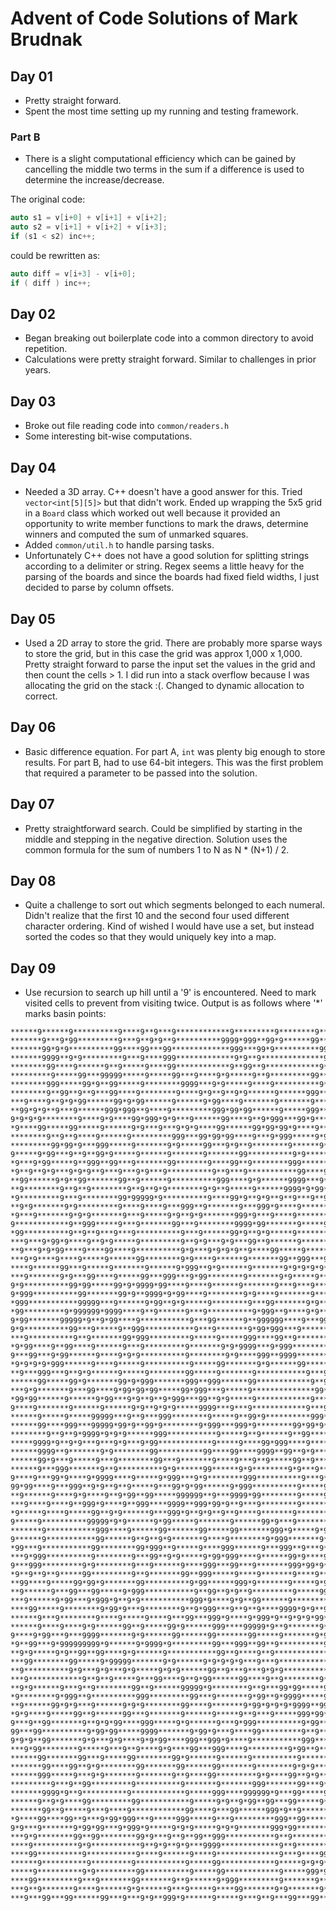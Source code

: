 # Advent of Code Solutions of Mark Brudnak

## Day 01
* Pretty straight forward.  
* Spent the most time setting up my running and testing framework.

### Part B
* There is a slight computational efficiency which can be gained by cancelling the middle two terms in the sum if a difference is used to determine the increase/decrease.

The original code:

```c++
auto s1 = v[i+0] + v[i+1] + v[i+2];
auto s2 = v[i+1] + v[i+2] + v[i+3];
if (s1 < s2) inc++;
```

could be rewritten as:

```c++
auto diff = v[i+3] - v[i+0];
if ( diff ) inc++;
```


## Day 02
* Began breaking out boilerplate code into a common directory to avoid repetition.  
* Calculations were pretty straight forward.  Similar to challenges in prior years.

## Day 03
* Broke out file reading code into `common/readers.h`
* Some interesting bit-wise computations.

## Day 04
* Needed a 3D array.  C++ doesn't have a good answer for this.  Tried `vector<int[5][5]>` but that didn't work.  Ended up wrapping the 5x5 grid in a `Board` class which worked out well because it provided an opportunity to write member functions to mark the draws, determine winners and computed the sum of unmarked squares.
* Added `common/util.h` to handle parsing tasks.  
* Unfortunately C++ does not have a good solution for splitting strings according to a delimiter or string.  Regex seems a little heavy for the parsing of the boards and since the boards had fixed field widths, I just decided to parse by column offsets.


## Day 05
* Used a 2D array to store the grid.  There are probably more sparse ways to store the grid, but in this case the grid 
was approx 1,000 x 1,000.  Pretty straight forward to parse the input set the values in the grid and then count the 
cells > 1.  I did run into a stack overflow because I was allocating the grid on the stack :(.  Changed to dynamic
allocation to correct.

## Day 06
* Basic difference equation.  For part A, `int` was plenty big enough to store results.  For part B, had to use 64-bit integers.   This was the first problem that required a parameter to be passed into the solution.

## Day 07
* Pretty straightforward search.  Could be simplified by starting in the middle and stepping in the negative direction.
Solution uses the common formula for the sum of numbers 1 to N as N * (N+1) / 2.

## Day 08
* Quite a challenge to sort out which segments belonged to each numeral.  Didn't realize that the first 10 and the second four used different character ordering.  Kind of wished I would have use a set, but instead sorted the codes so that they would uniquely key into a map.

## Day 09
* Use recursion to search up hill until a '9' is encountered.  Need to mark visited cells to prevent from visiting twice.  Output is as follows where '*' marks basin points:

```
******9******9**********9****9**9***9************9*********9********9***99*****9*********99***9*****
*******9***9*99*********9***9**9*9**9**********9999*999**99*9******99**9**9***9************9*9*9****
*******99*9*9**********99****99***99*************999***99*9**********99****9*9***********9999***9***
*******9999**9*9*********9***9****999*************9*9**9**************9*****9*9*********9**9*****9**
********99****9******9**9*****9****99************9**99**9************9*****99**99***9**9**9******99*
*********9*****99***99999*****9*****99***9****9*9*****9**9*********99********9***9*99*9**9*********9
********999*****99*9**99*****9********9999***9*9*****9****9**********9******9***9*9**9*9*99*****9*9*
********9**99**9**9***99****9********9****9*9**9**9*9******9******999******999*9**9**9**9**9****99**
***9****9**9*9*99******99*9*99******9******9*99****9*******9*******9******999*9****99*99****99**9***
**99*9*9**9***9******999*999**9****9*********999*99*99******9*****999*******9*9*****9**9***99*99****
9*9*9*9********9****9*9****99*999*9*9***9******99****9**9*999***99*9*******9********9***9*9****99***
*9****99*****99*****9******9*9***9***9*9*9****99******99*99*99*9****9******9*********9***99******9**
********9**9**9****9******9*********999***99*99*99****9***9*999*****9*99**99**********9**9********9*
*********99*99*9***999*****9*******9*9*****99***9*9**9********9******9*9*9*9***********9*99********9
9*****9*99***9**9**99*9*****9******9*******9*******99**********9*9******9***99********999**********9
*9***9*99*****9**999**99***9*******99*******9****99**9********999******9******9*****999*9**********9
*9**9**9*9***9*9*9**9***9***9*9***9**********9**9***9***********99****9******99***9*99**9***9*****99
**99******9*9**99*******99**9******9**********999****9*9******9999***9*****99**9**999****9*9****999*
**9********9**9**9********9**9**9*9********9*9**9*****9******9999*9*99*******9**9999******9*9***9***
*9*********9***9********99*99999*9**********9****99*9**9*9**9**9***9**9*99**9*****9*9********9*9****
**9*9*******9*9*********9****9****9***999**9*******9***999*9****9******9*9*9*****9************9****9
*9***9*******9*9*9*******9***9*****9*9**9*9*******999*9***9****9*******9**9*******99******9**9*9****
9************9**999*****9***9*******99***9********9999*99*******9*****9*9*9*******999****9*99***99*9
*99**********9**9**9***9***9**********9***9******99*9**9*9*****9*********9*******9*9****9***99*9999*
***9***9*99*9****9**9*9*****9*********9**9*9***9*9***99**9******9*******9*99*9999***9**9*9*****99***
**9***9*9*99****9****99****9**********9*9***9*9*9*9**9****99*****9*****9**999****9*9*99**********9**
***9*9****9****9*****9******99********9*9****9******9*******99**999***99****9*****9****9**********9*
****9******99***9*****9*******9******9*999**9*9******9*******9*9*9*9*9******99*****9***9*********9**
***9*******9*9***99****9*****99***999***9*99********9*******9*9*****9*********9***9*****99****9*99**
9*9**********99*99*****99*9*9999*99****9****9******9*******9***9***9***********9**9**9*9**99***9**9*
9*999**********99*******99*9**9999*9*99****9********9*9****9*******9**********99**9*9*9*9*9**99****9
*999***********99999***9******9*99**9*9*****9********9***99*******9*9***********9999*****999*999999*
*99*********9*999999*9999****9**9******9***9**********9*999**9****9*9**********9**9*9*****99999***9*
9*99*******99999*9**9*99****9***********9***99******9**999999****9***99*****9*9*99*********999*****9
9*9**********99***9*****9**999***********9***9*******9*99*999***9******9***9*9****9*******9*9*******
***9**********9**9*******99*999*********9*****9*****999****99**9********9*9********9*9*9*9***99*****
*9*99****9**99****9******9***9*********9*******9*9*9999***9*999**********999********9***9***9*******
9***99***9*99******9****9*9*9**********9********9*9****999**9999********999**9*****99*9*9****9******
*9*9*9*9*999******9****9*****9**********9*****99*******9*9******99*****9*9***********999****9*******
**9***999***9**9*9******9*****9********99*****9*******9***********9***99**9********9999****9999*****
******99*****99*9*******99*9*999*******999**999******99************9**9*9**9*********999**9*9**9*9**
***9*9*******9***99****9*99*99*99*****99*999***9*****9**************99**99*9***9**9*999999******999*
*99*99******9******9*99***9*9**9**9*999***99**9*9*****9************9******999***99*9***9**9******999
9****9*******9******9******9*9**9*9*9*****9999***9***9************9***9**999*99999******9**9****9***
******9*****9*****99999***9**9***999********9*****9**99*9**********999*999******9******99***9**9****
******99****999***99999*99*9**99*9********9*999***999*9********99*99*9*99******9*********99*999*****
********9**9**9*9999*9*9*9******999***********9*****9**9******9**99******9**9*9************9*9******
*****9999*9**9*9***9***9*9***9*99************9*****9****99*999****9******999*999**********9***9*****
******9999**9*******9*9********99**********99****99****9999**99**9*9*****99**9999**********9***99***
******99*9***9*****9***9********99***9*******9****9***9**9*****99**9*******9***99*****999*9****9*9**
******9***999*******9**9**********9*9******99******9*9********9*9***9*****9****99****9***9****9***9*
9****9***99*9****9*9999****9*****9*999***9*9********999**********9***9*9*9*****9****9*****9**99****9
99*99****9***999**9*9**9**9*****9***99*9*99******9*999**********9*****9*9*****9999**99****9*9*******
**9******9****9*9****9**9*99**99*****999999**9***9999*99********9*****9**9***9*999*9*******999******
***9****9****9**999*9****9**999****9999**999*99*9**9***9********9*******9***9***999*********99******
*9*****9****9*****99**9*9******9***999*9**9*9**9**9****9*******9*********9*99****9999*******9999****
9*****9**********99999*9*9******9*99*****9*******9******99*9***9*******99*9*******99********9*******
*******9***********999****9******99*******99*****99*******999*9*****9*9****9*****99*******9999*9***9
9******9***********99******9**9**9*9*******9****9********9*999*******9******999*99*******9***99*9*99
*99***9***********99********99*999**9*****9****999******9***999**9***9*****9***9**99*****9**99**9*99
***9*999**********9********9***99**9*9*****9*99*999****9******99*9****9**9999*******9***9*****9**9**
9***999*********9*9********9***9******9****999***99***9*******999*99*9**9**9*********9*9*******9****
*9**9**9**9*****99*********9**9*******99**999*****9****9*******9****9**9****9*9***9**9*99*9***9*****
**99****9*****99*99*9*******99**********9*99******999*9*******9*****9*9******9*9*9*9**9**9*9999*9*99
**9******9***99***99*****9*999***********9**99**9*9**9*********9*****99*********9***9**9*******99*9*
***9******9*99***9*999*9**9*9***********999*9****9*9**99******9********99*******9****99***9*****99**
****99*****9********9*99*9***9********9**9*999***9**9**9****9999*9*9**9*9*****99******9****9***9****
******9***9********9****9*****9****9***99***999*9****9*999*9**9*9*9*99***9***9********99***99*999***
******9****9****9*9******99**9*****99*9******999****99999*9**9*******9*99*9*9********9*9999**9*9****
9****9*99***9***9999*******9*9******99******99*******99*****9*******9*9*9**9*9******9*****9*9*******
*9**99***9*999999999*9******9*9999*9*********99***999**99**9**********9*9*****9****9*9*****999******
**9*9*****9*9**99**99****9*9******9***********99**9****9**9**************99****9**9*********999*****
***99********99*****9*99999*******9*9******9*9*9*9*9***9***9************99*9****99***********99*****
**9**********9*9***9*9***9*9*****9*9*9******99**9***9***9*9*9************9*99***9*9***********9*****
***9************9**9**9*****9***99****9**9*99******99****9**9********9**9****9*9*************9******
**9*9******9***9**9********99**9******99999*9********9**9***99*99*****99*****99*9********9*9999*99**
*9********9*999**9**********999*********99***9*******9*99**9*9999*****9******9***99*****999***99**9*
**9******99*9*9***9******9*9*9********99****9*******9*99*9*9*9*9999**99******9***9*******999*99****9
*9*9****9*****99**9******99***9*******9******9*****9**9***9*****999*99*9****9*****9*9***9*9999****9*
9***9**99*******9**9*9*99****999*****9*9******9***9*999**********9*99***9**999****9*9*99***9999**9**
99***99**********9*99*99*****9999*******9*99*9***9****99*********9**9****9*9*999***9*999**9**9999***
9*9*9**99*******9*9***9*9****9*9*99****999**999*9****9***********999******9***9*9****9********9999**
***9*99********9*****9***9**9****9*9****99***999****9*********9*99**9****9****9*9***9**********9****
******99*******99***9*****99********99*9******9******9**********9*********9******9***9*******9999***
*******99****99**9*9********99*******99******99*******9********9*9*9******9*******9*9********999****
******999*****9***9*9*******9*******9**9****99*********9*9****99**9*9****9*********9*99*****9*9*99**
*********9***9**99*********9**********9*******9*******999*******99***9*99**********9**9****9*****999
*******9999*9**9**********9************9*****999****999999*9***99*****9**9********9****9**9********9
******9**9*9****99*********99***********9*****9*9**9*99**99***99*****9****9******99***9*99**********
*******99**9*****9***9****9************99****9***99******999*9**9********99****999***9****9*********
*9****99****99**9***9*99*999***9*****999*****9***9*********999**99*********9*99***9**9****9**9******
9*9***9*******9*99*99***9*999*9*****9*9*9*****9*9*9*******999*99************9*9***9*99*****99*******
***9*9********99**99********99*9***9**9**99**999***********9**9************9***9*9*99*9*****99**9***
****9**********9*9***********9**9*9**9*9***9999*************9**9**********9*****99*9*********99*99**
****99**********9***********9****9******9****9**************9***9****999*9*****9***99*********99*999
******9**********9*********9***********9*****99************9*****9*9*9**999*****9*9**********9*****9
*****9**********9*9*********99**********9*****99************9*****999*9*9999***9***99***9***9*****9*
****99*********9***9*******99*******9**9******9*999*********9*******9*****9***9*****99*9****9*******
***9**9*******9****9******9*9******9***9*****9****99*******9*9*******9*****9*9*******99*****9*****9*
***9***99***99******99***9***9*9**999*9******9*****9***9**9***99***99*****999********9999**9*******9
```
